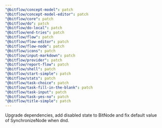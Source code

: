 ```yaml
---
"@bitflow/concept-model": patch
"@bitflow/concept-model-editor": patch
"@bitflow/core": patch
"@bitflow/do": patch
"@bitflow/do-local": patch
"@bitflow/end-tries": patch
"@bitflow/flow": patch
"@bitflow/flow-editor": patch
"@bitflow/flow-node": patch
"@bitflow/icons": patch
"@bitflow/input-markdown": patch
"@bitflow/provider": patch
"@bitflow/report-flow": patch
"@bitflow/shell": patch
"@bitflow/start-simple": patch
"@bitflow/stats": patch
"@bitflow/task-choice": patch
"@bitflow/task-fill-in-the-blank": patch
"@bitflow/task-input": patch
"@bitflow/task-yes-no": patch
"@bitflow/title-simple": patch
---
```


Upgrade dependencies, add disabled state to BitNode and fix default value of SynchronizeNode when dnd.
